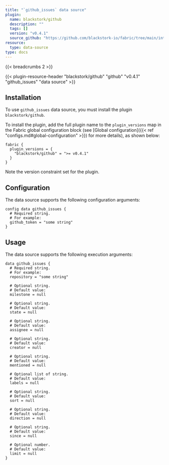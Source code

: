 ```yaml
---
title: "`github_issues` data source"
plugin:
  name: blackstork/github
  description: ""
  tags: []
  version: "v0.4.1"
  source_github: "https://github.com/blackstork-io/fabric/tree/main/internal/github/"
resource:
  type: data-source
type: docs
---
```


{{< breadcrumbs 2 >}}

{{< plugin-resource-header "blackstork/github" "github" "v0.4.1" "github_issues" "data source" >}}

## Installation

To use `github_issues` data source, you must install the plugin `blackstork/github`.

To install the plugin, add the full plugin name to the `plugin_versions` map in the Fabric global configuration block (see [Global configuration]({{< ref "configs.md#global-configuration" >}}) for more details), as shown below:

```hcl
fabric {
  plugin_versions = {
    "blackstork/github" = ">= v0.4.1"
  }
}
```

Note the version constraint set for the plugin.

## Configuration

The data source supports the following configuration arguments:

```hcl
config data github_issues {
  # Required string.
  # For example:
  github_token = "some string"
}
```

## Usage

The data source supports the following execution arguments:

```hcl
data github_issues {
  # Required string.
  # For example:
  repository = "some string"

  # Optional string.
  # Default value:
  milestone = null

  # Optional string.
  # Default value:
  state = null

  # Optional string.
  # Default value:
  assignee = null

  # Optional string.
  # Default value:
  creator = null

  # Optional string.
  # Default value:
  mentioned = null

  # Optional list of string.
  # Default value:
  labels = null

  # Optional string.
  # Default value:
  sort = null

  # Optional string.
  # Default value:
  direction = null

  # Optional string.
  # Default value:
  since = null

  # Optional number.
  # Default value:
  limit = null
}
```